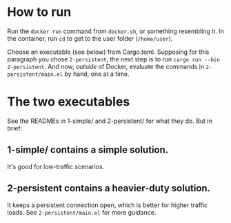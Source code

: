 # How to run

Run the `docker run` command from `docker.sh`,
or something resembling it.
In the container, run `cd` to get to the user folder
(`/home/user`).

Choose an executable (see below) from Cargo.toml.
Supposing for this paragraph you chose `2-persistent`,
the next step is to run `cargo run --bin 2-persistent`.
And now, *outside* of Docker,
evaluate the commands in `2-persistent/main.el`
by hand, one at a time.

# The two executables

See the READMEs in 1-simple/ and 2-persistent/ for what they do. But in brief:

## 1-simple/ contains a simple solution.

It's good for low-traffic scenarios.

## 2-persistent contains a heavier-duty solution.

It keeps a persistent connection open,
which is better for higher traffic loads.
See `2-persistent/main.el` for more guidance.
